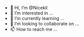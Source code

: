 - 👋 Hi, I’m @Nicekil
- 👀 I’m interested in ...
- 🌱 I’m currently learning ...
- 💞️ I’m looking to collaborate on ...
- 📫 How to reach me ...

<!---
Nicekil/Nicekil is a ✨ special ✨ repository because its `README.md` (this file) appears on your GitHub profile.
You can click the Preview link to take a look at your changes.
--->
